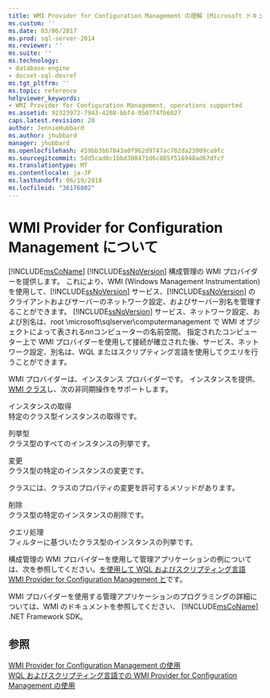 ```yaml
---
title: WMI Provider for Configuration Management の理解 |Microsoft ドキュメント
ms.custom: ''
ms.date: 03/06/2017
ms.prod: sql-server-2014
ms.reviewer: ''
ms.suite: ''
ms.technology:
- database-engine
- docset-sql-devref
ms.tgt_pltfrm: ''
ms.topic: reference
helpviewer_keywords:
- WMI Provider for Configuration Management, operations supported
ms.assetid: 92323972-7943-4208-bbf4-050774fb6027
caps.latest.revision: 20
author: JennieHubbard
ms.author: jhubbard
manager: jhubbard
ms.openlocfilehash: 459bb3bb7843a0f962d9747ac702da23909ca9fc
ms.sourcegitcommit: 5dd5cad0c1bbd308471d6c885f516948ad67dfcf
ms.translationtype: MT
ms.contentlocale: ja-JP
ms.lasthandoff: 06/19/2018
ms.locfileid: "36176802"
---
```

# <a name="understanding-the-wmi-provider-for-configuration-management"></a>WMI Provider for Configuration Management について
  [!INCLUDE[msCoName](../../includes/msconame-md.md)] [!INCLUDE[ssNoVersion](../../includes/ssnoversion-md.md)] 構成管理の WMI プロバイダーを提供します。 これにより、WMI (Windows Management Instrumentation) を使用して、[!INCLUDE[ssNoVersion](../../includes/ssnoversion-md.md)] サービス、[!INCLUDE[ssNoVersion](../../includes/ssnoversion-md.md)] のクライアントおよびサーバーのネットワーク設定、およびサーバー別名を管理することができます。 [!INCLUDE[ssNoVersion](../../includes/ssnoversion-md.md)] サービス、ネットワーク設定、および別名は、root \microsoft\sqlserver\computermanagement で WMI オブジェクトによって表される*nn*コンピューターの名前空間。 指定されたコンピューター上で WMI プロバイダーを使用して接続が確立された後、サービス、ネットワーク設定、別名は、WQL またはスクリプティング言語を使用してクエリを行うことができます。  
  
 WMI プロバイダーは、インスタンス プロバイダーです。 インスタンスを提供、 [WMI クラス](../wmi-provider-configuration-classes/wmi-provider-for-configuration-management-classes.md)し、次の非同期操作をサポートします。  
  
 インスタンスの取得  
 特定のクラス型インスタンスの取得です。  
  
 列挙型  
 クラス型のすべてのインスタンスの列挙です。  
  
 変更  
 クラス型の特定のインスタンスの変更です。  
  
 クラスには、クラスのプロパティの変更を許可するメソッドがあります。  
  
 削除  
 クラス型の特定のインスタンスの削除です。  
  
 クエリ処理  
 フィルターに基づいたクラス型のインスタンスの列挙です。  
  
 構成管理の WMI プロバイダーを使用して管理アプリケーションの例については、次を参照してください。[を使用して WQL およびスクリプティング言語 WMI Provider for Configuration Management と](using-wql-and-scripting-languages-with-the-wmi-provider.md)です。  
  
 WMI プロバイダーを使用する管理アプリケーションのプログラミングの詳細については、WMI のドキュメントを参照してください、 [!INCLUDE[msCoName](../../includes/msconame-md.md)] .NET Framework SDK。  
  
## <a name="see-also"></a>参照  
 [WMI Provider for Configuration Management の使用](working-with-the-wmi-provider-for-configuration-management.md)   
 [WQL およびスクリプティング言語での WMI Provider for Configuration Management の使用](using-wql-and-scripting-languages-with-the-wmi-provider.md)  
  
  